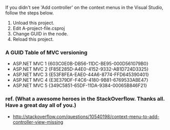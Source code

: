 If you didn't see 'Add controller' on the context menus in the Visual Studio, follow the steps below.

1. Unload this project.
2. Edit A-project-file.csproj
3. Change GUID in the <ProjectTypeGuids> node.
4. Reload this project.

### A GUID Table of MVC versioning
- ASP.NET MVC 1   {603C0E0B-DB56-11DC-BE95-000D561079B0}
- ASP.NET MVC 2   {F85E285D-A4E0-4152-9332-AB1D724D3325}
- ASP.NET MVC 3   {E53F8FEA-EAE0-44A6-8774-FFD645390401}
- ASP.NET MVC 4   {E3E379DF-F4C6-4180-9B81-6769533ABE47}
- ASP.NET MVC 5   {349C5851-65DF-11DA-9384-00065B846F21}

### ref. (What a awesome heroes in the StackOverflow. Thanks all. Have a great day all of you.)
- http://stackoverflow.com/questions/10540198/context-menu-to-add-controller-view-missing
